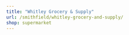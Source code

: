 ```yaml
---
title: "Whitley Grocery & Supply"
url: /smithfield/whitley-grocery-and-supply/
shop: supermarket
---
```

